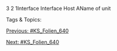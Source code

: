 3
2
1Interface
Interface
Host AName of unit

   Tags & Topics:
   

[Previous: #KS_Folien_640](KS_Folien_640.md)

[Next: #KS_Folien_640](KS_Folien_640.md)